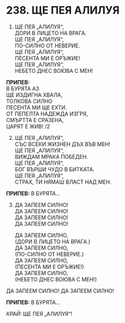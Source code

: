 # 238. ЩЕ ПЕЯ АЛИЛУЯ

1. ЩЕ ПЕЯ „АЛИЛУЯ“,  
ДОРИ В ЛИЦЕТО НА ВРАГА.  
ЩЕ ПЕЯ „АЛИЛУЯ“,  
ПО-СИЛНО ОТ НЕВЕРИЕ.  
ЩЕ ПЕЯ „АЛИЛУЯ“,  
ПЕСЕНТА МИ Е ОРЪЖИЕ!  
ЩЕ ПЕЯ „АЛИЛУЯ“,  
НЕБЕТО ДНЕС ВОЮВА С МЕН!  

**ПРИПЕВ:**  
В БУРЯТА АЗ  
ЩЕ ИЗДИГНА ХВАЛА,  
ТОЛКОВА СИЛНО  
ПЕСЕНТА МИ ЩЕ ЕХТИ.  
ОТ ПЕПЕЛТА НАДЕЖДА ИЗГРЯ,  
СМЪРТТА Е СРАЗЕНА,  
ЦАРЯТ Е ЖИВ! /2  

2. ЩЕ ПЕЯ „АЛИЛУЯ“,  
СЪС ВСЕКИ ЖИЗНЕН ДЪХ ВЪВ МЕН!  
ЩЕ ПЕЯ „АЛИЛУЯ“,  
ВИЖДАМ МРАКА ПОБЕДЕН.  
ЩЕ ПЕЯ „АЛИЛУЯ“,  
БОГ ВЪРШИ ЧУДО В БИТКАТА.  
ЩЕ ПЕЯ „АЛИЛУЯ“,  
СТРАХ, ТИ НЯМАШ ВЛАСТ НАД МЕН.  

**ПРИПЕВ:** В БУРЯТА...  

3. ДА ЗАПЕЕМ СИЛНО!  
    ДА ЗАПЕЕМ СИЛНО!  
    ДА ЗАПЕЕМ СИЛНО!  
    ДА ЗАПЕЕМ СИЛНО!  

    ДА ЗАПЕЕМ СИЛНО,  
    (ДОРИ В ЛИЦЕТО НА ВРАГА.)  
    ДА ЗАПЕЕМ СИЛНО,  
    (ПО-СИЛНО ОТ НЕВЕРИЕ.)  
    ДА ЗАПЕЕМ СИЛНО,  
    (ПЕСЕНТА МИ Е ОРЪЖИЕ!)  
    ДА ЗАПЕЕМ СИЛНО,  
    (НЕБЕТО ДНЕС ВОЮВА С МЕН!)  

ДА ЗАПЕЕМ СИЛНО!
ДА ЗАПЕЕМ СИЛНО!  

**ПРИПЕВ:** В БУРЯТА...  

*КРАЙ:* ЩЕ ПЕЯ „АЛИЛУЯ“!
